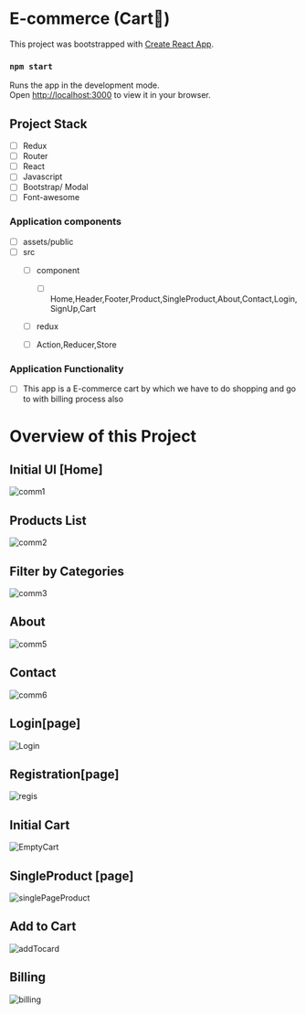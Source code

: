 # E-commerce (Cart🛒)

This project was bootstrapped with [Create React App](https://github.com/facebook/create-react-app).

### `npm start`

Runs the app in the development mode.\
Open [http://localhost:3000](http://localhost:3000) to view it in your browser.

## Project Stack
- [ ] Redux
- [ ] Router
- [ ] React
- [ ] Javascript
- [ ] Bootstrap/ Modal
- [ ] Font-awesome

### Application components
- [ ] assets/public
- [ ] src
  -[ ] component 
    - [ ] Home,Header,Footer,Product,SingleProduct,About,Contact,Login,SignUp,Cart
  -[ ] redux
   - [ ] Action,Reducer,Store


### Application Functionality

- [ ] This app is a E-commerce cart by which we have to do shopping and go to with billing process also

#  Overview of this Project
## Initial UI [Home]
![comm1](https://user-images.githubusercontent.com/110331686/214128104-09602cae-0ec2-4990-a2f5-633344a91e88.png)

## Products List
![comm2](https://user-images.githubusercontent.com/110331686/214128133-ed36cf8b-6d78-48bc-a66b-b805266eea64.png)

## Filter by Categories
![comm3](https://user-images.githubusercontent.com/110331686/214128150-cd025449-2d42-431a-af99-e07e9e69b4ba.png)

##  About 
![comm5](https://user-images.githubusercontent.com/110331686/214128183-0470dba7-b0c6-4ab3-b5ec-4b8b7ef5044e.png)

## Contact 
![comm6](https://user-images.githubusercontent.com/110331686/214128194-63e691d2-e1a8-43dc-98c8-3ee7facde605.png)

## Login[page]
![Login](https://user-images.githubusercontent.com/110331686/214128249-4de03fe0-05cb-4e6a-ab6c-e29675523ae8.png)

## Registration[page]
![regis](https://user-images.githubusercontent.com/110331686/214131700-47d99058-ab22-4602-82b9-73ab4852b574.png)

## Initial Cart
![EmptyCart](https://user-images.githubusercontent.com/110331686/214128361-dc38a7a7-4d1f-40ca-b199-f44e991101ed.png)

## SingleProduct [page]
![singlePageProduct](https://user-images.githubusercontent.com/110331686/214128390-fd84155c-b95b-41bf-a527-74404c2e7ada.png)

## Add to Cart 
![addTocard](https://user-images.githubusercontent.com/110331686/214128405-8daaf506-3171-4de6-9d0c-de48a56fc46f.png)

## Billing 
![billing](https://user-images.githubusercontent.com/110331686/214128430-4a30475b-3d02-4fe1-bea2-c4aa8e82d5c1.png)



